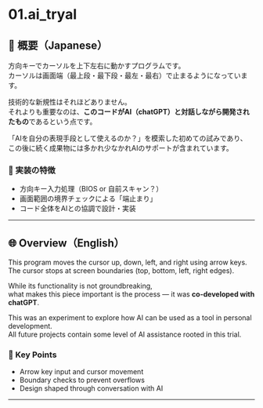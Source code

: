 # 01.ai_tryal

## 🗾 概要（Japanese）

方向キーでカーソルを上下左右に動かすプログラムです。  
カーソルは画面端（最上段・最下段・最左・最右）で止まるようになっています。

技術的な新規性はそれほどありません。  
それよりも重要なのは、**このコードがAI（chatGPT）と対話しながら開発されたもの**であるという点です。

「AIを自分の表現手段として使えるのか？」を模索した初めての試みであり、  
この後に続く成果物には多かれ少なかれAIのサポートが含まれています。

### 📌 実装の特徴

- 方向キー入力処理（BIOS or 自前スキャン？）
- 画面範囲の境界チェックによる「端止まり」
- コード全体をAIとの協調で設計・実装

---

## 🌐 Overview（English）

This program moves the cursor up, down, left, and right using arrow keys.  
The cursor stops at screen boundaries (top, bottom, left, right edges).

While its functionality is not groundbreaking,  
what makes this piece important is the process — it was **co-developed with chatGPT**.

This was an experiment to explore how AI can be used as a tool in personal development.  
All future projects contain some level of AI assistance rooted in this trial.

### 🧪 Key Points

- Arrow key input and cursor movement  
- Boundary checks to prevent overflows  
- Design shaped through conversation with AI

---

